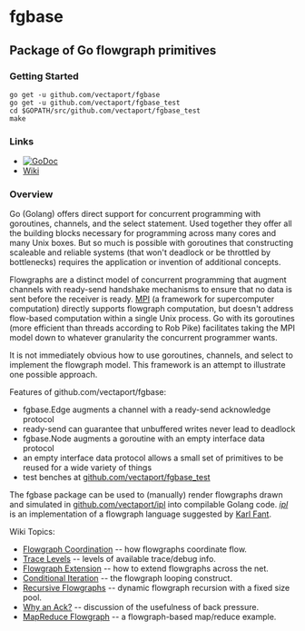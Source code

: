 # fgbase
Package of Go flowgraph primitives
----------------------------------

### Getting Started

```
go get -u github.com/vectaport/fgbase
go get -u github.com/vectaport/fgbase_test
cd $GOPATH/src/github.com/vectaport/fgbase_test
make
```

### Links

* [![GoDoc](https://godoc.org/github.com/vectaport/fgbase?status.svg)](https://godoc.org/github.com/vectaport/fgbase)
* [Wiki](https://github.com/vectaport/fgbase/wiki)

### Overview

Go (Golang) offers direct support for concurrent programming with goroutines, channels, and the select statement.  Used together they offer all the building blocks necessary for programming across many cores and many Unix boxes.  But so much is possible with goroutines that constructing scaleable and reliable systems (that won't deadlock or be throttled by bottlenecks) requires the application or invention of additional concepts.

Flowgraphs are a distinct model of concurrent programming that augment channels with ready-send handshake mechanisms to ensure that no data is sent before the receiver is ready.  [MPI](http://en.wikipedia.org/wiki/Message_Passing_Interface) (a framework for supercomputer computation) directly supports flowgraph computation, but doesn't address flow-based computation within a single Unix process.  Go with its goroutines (more efficient than threads according to Rob Pike) facilitates taking the MPI model down to whatever granularity the concurrent programmer wants.

It is not immediately obvious how to use goroutines, channels, and select to implement the flowgraph model. This framework is an attempt to illustrate one possible approach.  

Features of github.com/vectaport/fgbase:

* fgbase.Edge augments a channel with a ready-send acknowledge protocol
 * ready-send can guarantee that unbuffered writes never lead to deadlock
* fgbase.Node augments a goroutine with an empty interface data protocol
 * an empty interface data protocol allows a small set of primitives to be reused for a wide variety of things
* test benches at [github.com/vectaport/fgbase_test](http://github.com/vectaport/fgbase_test)

The fgbase package can be used to (manually) render flowgraphs drawn and simulated in [github.com/vectaport/ipl](http://github.com/vectaport/ipl-1.1) into compilable Golang code.  [_ipl_](http://ipl.sf.net) is an implementation of a flowgraph language suggested by [Karl Fant](http://karlfant.net).

Wiki Topics:

* [Flowgraph Coordination](http://github.com/vectaport/fgbase/wiki/Flowgraph%20Coordination) -- how flowgraphs coordinate flow.
* [Trace Levels](http://github.com/vectaport/fgbase/wiki/Trace%20Levels) -- levels of available trace/debug info.
* [Flowgraph Extension](http://github.com/vectaport/fgbase/wiki/Flowgraph%20Extension) -- how to extend flowgraphs across the net.
* [Conditional Iteration](http://github.com/vectaport/fgbase/wiki/Conditional%20Iteration) -- the flowgraph looping construct.
* [Recursive Flowgraphs](http://github.com/vectaport/fgbase/wiki/Recursive%20Flowgraphs) -- dynamic flowgraph recursion with a fixed size pool.
* [Why an Ack?](https://github.com/vectaport/fgbase/wiki/Why-an-Ack%3F) -- discussion of the usefulness of back pressure.
* [MapReduce Flowgraph](http://github.com/vectaport/fgbase/wiki/MapReduce%20Flowgraph) -- a flowgraph-based map/reduce example.
